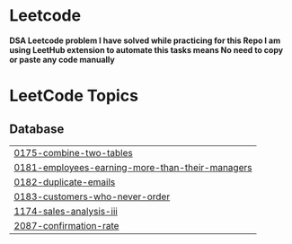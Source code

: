 # Leetcode
**DSA Leetcode problem I have solved while practicing for this Repo I am using LeetHub extension to automate this tasks means No need to copy or paste any code manually**

<!---LeetCode Topics Start-->
# LeetCode Topics
## Database
|  |
| ------- |
| [0175-combine-two-tables](https://github.com/govind527/Leetcode/tree/master/0175-combine-two-tables) |
| [0181-employees-earning-more-than-their-managers](https://github.com/govind527/Leetcode/tree/master/0181-employees-earning-more-than-their-managers) |
| [0182-duplicate-emails](https://github.com/govind527/Leetcode/tree/master/0182-duplicate-emails) |
| [0183-customers-who-never-order](https://github.com/govind527/Leetcode/tree/master/0183-customers-who-never-order) |
| [1174-sales-analysis-iii](https://github.com/govind527/Leetcode/tree/master/1174-sales-analysis-iii) |
| [2087-confirmation-rate](https://github.com/govind527/Leetcode/tree/master/2087-confirmation-rate) |
<!---LeetCode Topics End-->